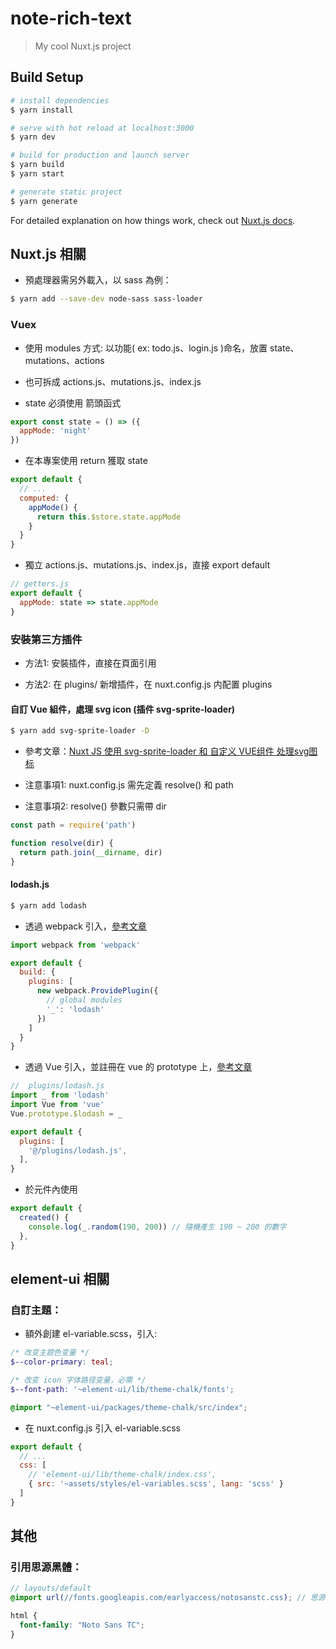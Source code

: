 # note-rich-text

> My cool Nuxt.js project

## Build Setup

```bash
# install dependencies
$ yarn install

# serve with hot reload at localhost:3000
$ yarn dev

# build for production and launch server
$ yarn build
$ yarn start

# generate static project
$ yarn generate
```

For detailed explanation on how things work, check out [Nuxt.js docs](https://nuxtjs.org).


## Nuxt.js 相關

* 預處理器需另外載入，以 sass 為例：

```bash
$ yarn add --save-dev node-sass sass-loader
```

### Vuex

* 使用 modules 方式: 以功能( ex: todo.js、login.js )命名，放置 state、mutations、actions

* 也可拆成 actions.js、mutations.js、index.js

* state 必須使用 箭頭函式
```javascript
export const state = () => ({
  appMode: 'night'
})
```

* 在本專案使用 return 獲取 state
```javascript
export default {
  // ...
  computed: {
    appMode() {
      return this.$store.state.appMode
    }
  }
}
```

* 獨立 actions.js、mutations.js、index.js，直接 export default
```javascript
// getters.js
export default {
  appMode: state => state.appMode
}
```

### 安裝第三方插件

* 方法1: 安裝插件，直接在頁面引用

* 方法2: 在 plugins/ 新增插件，在 nuxt.config.js 内配置 plugins


#### 自訂 Vue 組件，處理 svg icon (插件 svg-sprite-loader)

```bash
$ yarn add svg-sprite-loader -D
```

* 參考文章：[Nuxt JS 使用 svg-sprite-loader 和 自定义 VUE组件 处理svg图标](https://zhuanlan.zhihu.com/p/75171152)

* 注意事項1: nuxt.config.js 需先定義 resolve() 和 path

* 注意事項2: resolve() 參數只需帶 dir

```javascript
const path = require('path')

function resolve(dir) {
  return path.join(__dirname, dir)
}
```

#### lodash.js

```bash
$ yarn add lodash
```

* 透過 webpack 引入，[參考文章](https://nuxtjs.org/faq/webpack-plugins/)

```javascript
import webpack from 'webpack'

export default {
  build: {
    plugins: [
      new webpack.ProvidePlugin({
        // global modules
        '_': 'lodash'
      })
    ]
  }
}
```

* 透過 Vue 引入，並註冊在 vue 的 prototype 上，[參考文章](https://www.jianshu.com/p/47206a0fd073)

```javascript
//  plugins/lodash.js
import _ from 'lodash'
import Vue from 'vue'
Vue.prototype.$lodash = _

export default {
  plugins: [
    '@/plugins/lodash.js',
  ],
}
```

* 於元件內使用

```javascript
export default {
  created() {
    console.log(_.random(190, 200)) // 隨機產生 190 ~ 200 的數字
  },
}
```


## element-ui 相關

### 自訂主題：

* 額外創建 el-variable.scss，引入: 
```scss
/* 改变主题色变量 */
$--color-primary: teal;

/* 改变 icon 字体路径变量，必需 */
$--font-path: '~element-ui/lib/theme-chalk/fonts';

@import "~element-ui/packages/theme-chalk/src/index";
```

* 在 nuxt.config.js 引入 el-variable.scss
```javascript
export default {
  // ...
  css: [
    // 'element-ui/lib/theme-chalk/index.css',
    { src: '~assets/styles/el-variables.scss', lang: 'scss' }
  ]
}
```


## 其他

### 引用思源黑體：
```scss
// layouts/default
@import url(//fonts.googleapis.com/earlyaccess/notosanstc.css); // 思源黑體

html {
  font-family: "Noto Sans TC";
}
```